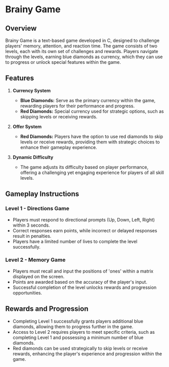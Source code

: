 # Brainy Game

## Overview

Brainy Game is a text-based game developed in C, designed to challenge players' memory, attention, and reaction time. The game consists of two levels, each with its own set of challenges and rewards. Players navigate through the levels, earning blue diamonds as currency, which they can use to progress or unlock special features within the game.

## Features

1. **Currency System**
   - **Blue Diamonds:** Serve as the primary currency within the game, rewarding players for their performance and progress.
   - **Red Diamonds:** Special currency used for strategic options, such as skipping levels or receiving rewards.

2. **Offer System**
   - **Red Diamonds:** Players have the option to use red diamonds to skip levels or receive rewards, providing them with strategic choices to enhance their gameplay experience.

3. **Dynamic Difficulty**
   - The game adjusts its difficulty based on player performance, offering a challenging yet engaging experience for players of all skill levels.

## Gameplay Instructions

### Level 1 - Directions Game

- Players must respond to directional prompts (Up, Down, Left, Right) within 3 seconds.
- Correct responses earn points, while incorrect or delayed responses result in penalties.
- Players have a limited number of lives to complete the level successfully.

### Level 2 - Memory Game

- Players must recall and input the positions of 'ones' within a matrix displayed on the screen.
- Points are awarded based on the accuracy of the player's input.
- Successful completion of the level unlocks rewards and progression opportunities.

## Rewards and Progression

- Completing Level 1 successfully grants players additional blue diamonds, allowing them to progress further in the game.
- Access to Level 2 requires players to meet specific criteria, such as completing Level 1 and possessing a minimum number of blue diamonds.
- Red diamonds can be used strategically to skip levels or receive rewards, enhancing the player's experience and progression within the game.
